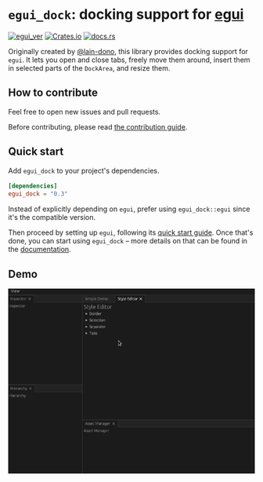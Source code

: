 # `egui_dock`: docking support for [egui](https://github.com/emilk/egui)

[![egui_ver](https://img.shields.io/badge/egui-0.20-blue)](https://github.com/emilk/egui)
[![Crates.io](https://img.shields.io/crates/v/egui_dock)](https://crates.io/crates/egui_dock)
[![docs.rs](https://img.shields.io/docsrs/egui_dock)](https://docs.rs/egui_dock/)

Originally created by [@lain-dono](https://github.com/lain-dono), this library provides docking support for `egui`.
It lets you open and close tabs, freely move them around, insert them in selected parts of the `DockArea`, and resize them.

## How to contribute

Feel free to open new issues and pull requests.

Before contributing, please read [the contribution guide](CONTRIBUTING.md).

## Quick start

Add `egui_dock` to your project's dependencies.

```toml
[dependencies]
egui_dock = "0.3"
```

Instead of explicitly depending on `egui`, prefer using `egui_dock::egui` since it's the compatible version.

Then proceed by setting up `egui`, following its [quick start guide](https://github.com/emilk/egui#quick-start).
Once that's done, you can start using `egui_dock` – more details on that can be found in the
[documentation](https://docs.rs/egui_dock/latest/egui_dock/).

## Demo

![demo](images/demo.gif "Demo")
